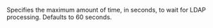 Specifies the maximum amount of time, in seconds, to wait for LDAP processing. Defaults to
60 seconds.